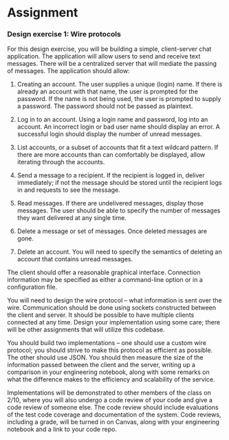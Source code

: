 # Assignment
### Design exercise 1: Wire protocols

For this design exercise, you will be building a simple, client-server chat application. The application will allow users to send and receive text messages. There will be a centralized server that will mediate the passing of messages. The application should allow:

1. Creating an account. The user supplies a unique (login) name. If there is already an account with that name, the user is prompted for the password. If the name is not being used, the user is prompted to supply a password. The password should not be passed as plaintext.

2. Log in to an account. Using a login name and password, log into an account. An incorrect login or bad user name should display an error. A successful login should display the number of unread messages.

3. List accounts, or a subset of accounts that fit a text wildcard pattern. If there are more accounts than can comfortably be displayed, allow iterating through the accounts.

4. Send a message to a recipient. If the recipient is logged in, deliver immediately; if not the message should be stored until the recipient logs in and requests to see the message.

5. Read messages. If there are undelivered messages, display those messages. The user should be able to specify the number of messages they want delivered at any single time.

6. Delete a message or set of messages. Once deleted messages are gone.

7. Delete an account. You will need to specify the semantics of deleting an account that contains unread messages.

The client should offer a reasonable graphical interface. Connection information may be specified as either a command-line option or in a configuration file.

You will need to design the wire protocol – what information is sent over the wire. Communication should be done using sockets constructed between the client and server. It should be possible to have multiple clients connected at any time. Design your implementation using some care; there will be other assignments that will utilize this codebase.

You should build two implementations – one should use a custom wire protocol; you should strive to make this protocol as efficient as possible. The other should use JSON. You should then measure the size of the information passed between the client and the server, writing up a comparison in your engineering notebook, along with some remarks on what the difference makes to the efficiency and scalability of the service.

Implementations will be demonstrated to other members of the class on 2/10, where you will also undergo a code review of your code and give a code review of someone else. The code review should include evaluations of the test code coverage and documentation of the system. Code reviews, including a grade, will be turned in on Canvas, along with your engineering notebook and a link to your code repo.